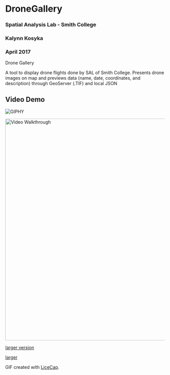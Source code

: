 # DroneGallery

### Spatial Analysis Lab - Smith College
### Kalynn Kosyka 
### April 2017

Drone Gallery

A tool to display drone flights done by SAL of Smith College.
Presents drone images on map and previews data (name, date, coordinates, and description) through GeoServer (.TIF) and local JSON

## Video Demo 


![GIPHY](https://media.giphy.com/media/l378iGlogLxPiYwog/giphy.gif)

<img src='https://media.giphy.com/media/l378iGlogLxPiYwog/giphy.gif' title='Video Walkthrough' width='700px' alt='Video Walkthrough' />


<a href='https://i.imgur.com/UMeyxTq.gifv'>larger version</a>

<a href="https://i.imgur.com/UMeyxTq.gifv">larger</a>

GIF created with [LiceCap](http://www.cockos.com/licecap/).


